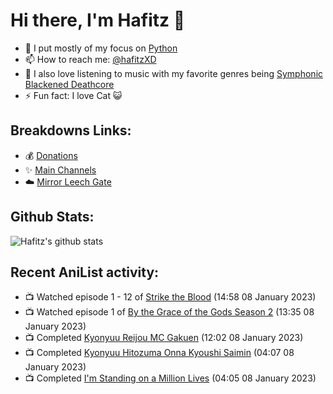 # Hi there, I'm Hafitz 👋
- 🐍 I put mostly of my focus on [Python](https://python.org)
- 📫 How to reach me: [@hafitzXD](https://t.me/hafitzXD)
- 🎵 I also love listening to music with my favorite genres being [Symphonic Blackened Deathcore](https://youtu.be/qyYmS_iBcy4)
- ⚡ Fun fact: I love Cat 😺

## Breakdowns Links:
- 💰 [Donations](https://t.me/TheBreakdowns/2)
- ✨ [Main Channels](https://t.me/TheBreakdowns)
- ☁️ [Mirror Leech Gate](https://t.me/BreakdownsGate)

## Github Stats:
![Hafitz's github stats](https://github-readme-stats.vercel.app/api?username=breakdowns&show_icons=true&count_private=true&bg_color=00000000&text_color=777)

## Recent AniList activity:
<!-- ANILIST_ACTIVITY:start -->

-   📺 Watched episode 1 - 12 of [Strike the Blood](https://anilist.co/anime/18277) (14:58 08 January 2023)
-   📺 Watched episode 1 of [By the Grace of the Gods Season 2](https://anilist.co/anime/135102) (13:35 08 January 2023)
-   📺 Completed [Kyonyuu Reijou MC Gakuen](https://anilist.co/anime/97850) (12:02 08 January 2023)
-   📺 Completed [Kyonyuu Hitozuma Onna Kyoushi Saimin](https://anilist.co/anime/21515) (04:07 08 January 2023)
-   📺 Completed [I'm Standing on a Million Lives](https://anilist.co/anime/116242) (04:05 08 January 2023)

<!-- ANILIST_ACTIVITY:end -->
